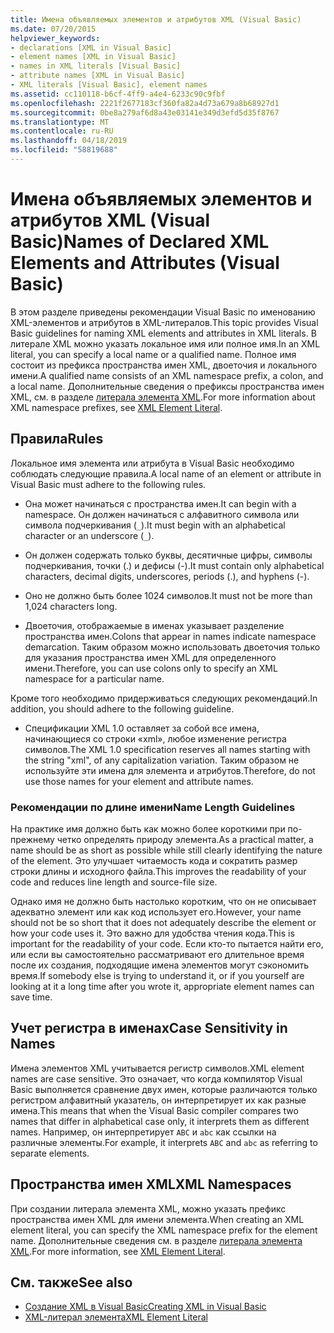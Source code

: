 ```yaml
---
title: Имена объявляемых элементов и атрибутов XML (Visual Basic)
ms.date: 07/20/2015
helpviewer_keywords:
- declarations [XML in Visual Basic]
- element names [XML in Visual Basic]
- names in XML literals [Visual Basic]
- attribute names [XML in Visual Basic]
- XML literals [Visual Basic], element names
ms.assetid: cc110118-b6cf-4ff9-a4e4-6233c90c9fbf
ms.openlocfilehash: 2221f2677183cf360fa82a4d73a679a8b68927d1
ms.sourcegitcommit: 0be8a279af6d8a43e03141e349d3efd5d35f8767
ms.translationtype: MT
ms.contentlocale: ru-RU
ms.lasthandoff: 04/18/2019
ms.locfileid: "58819688"
---
```

# <a name="names-of-declared-xml-elements-and-attributes-visual-basic"></a><span data-ttu-id="5024a-102">Имена объявляемых элементов и атрибутов XML (Visual Basic)</span><span class="sxs-lookup"><span data-stu-id="5024a-102">Names of Declared XML Elements and Attributes (Visual Basic)</span></span>
<span data-ttu-id="5024a-103">В этом разделе приведены рекомендации Visual Basic по именованию XML-элементов и атрибутов в XML-литералов.</span><span class="sxs-lookup"><span data-stu-id="5024a-103">This topic provides Visual Basic guidelines for naming XML elements and attributes in XML literals.</span></span>  <span data-ttu-id="5024a-104">В литерале XML можно указать локальное имя или полное имя.</span><span class="sxs-lookup"><span data-stu-id="5024a-104">In an XML literal, you can specify a local name or a qualified name.</span></span> <span data-ttu-id="5024a-105">Полное имя состоит из префикса пространства имен XML, двоеточия и локального имени.</span><span class="sxs-lookup"><span data-stu-id="5024a-105">A qualified name consists of an XML namespace prefix, a colon, and a local name.</span></span> <span data-ttu-id="5024a-106">Дополнительные сведения о префиксы пространства имен XML, см. в разделе [литерала элемента XML](../../../../visual-basic/language-reference/xml-literals/xml-element-literal.md).</span><span class="sxs-lookup"><span data-stu-id="5024a-106">For more information about XML namespace prefixes, see [XML Element Literal](../../../../visual-basic/language-reference/xml-literals/xml-element-literal.md).</span></span>  
  
## <a name="rules"></a><span data-ttu-id="5024a-107">Правила</span><span class="sxs-lookup"><span data-stu-id="5024a-107">Rules</span></span>  
 <span data-ttu-id="5024a-108">Локальное имя элемента или атрибута в Visual Basic необходимо соблюдать следующие правила.</span><span class="sxs-lookup"><span data-stu-id="5024a-108">A local name of an element or attribute in Visual Basic must adhere to the following rules.</span></span>  
  
-   <span data-ttu-id="5024a-109">Она может начинаться с пространства имен.</span><span class="sxs-lookup"><span data-stu-id="5024a-109">It can begin with a namespace.</span></span> <span data-ttu-id="5024a-110">Он должен начинаться с алфавитного символа или символа подчеркивания (`_`).</span><span class="sxs-lookup"><span data-stu-id="5024a-110">It must begin with an alphabetical character or an underscore (`_`).</span></span>  
  
-   <span data-ttu-id="5024a-111">Он должен содержать только буквы, десятичные цифры, символы подчеркивания, точки (.) и дефисы (-).</span><span class="sxs-lookup"><span data-stu-id="5024a-111">It must contain only alphabetical characters, decimal digits, underscores, periods (.), and hyphens (-).</span></span>  
  
-   <span data-ttu-id="5024a-112">Оно не должно быть более 1024 символов.</span><span class="sxs-lookup"><span data-stu-id="5024a-112">It must not be more than 1,024 characters long.</span></span>  
  
-   <span data-ttu-id="5024a-113">Двоеточия, отображаемые в именах указывает разделение пространства имен.</span><span class="sxs-lookup"><span data-stu-id="5024a-113">Colons that appear in names indicate namespace demarcation.</span></span> <span data-ttu-id="5024a-114">Таким образом можно использовать двоеточия только для указания пространства имен XML для определенного имени.</span><span class="sxs-lookup"><span data-stu-id="5024a-114">Therefore, you can use colons only to specify an XML namespace for a particular name.</span></span>  
  
 <span data-ttu-id="5024a-115">Кроме того необходимо придерживаться следующих рекомендаций.</span><span class="sxs-lookup"><span data-stu-id="5024a-115">In addition, you should adhere to the following guideline.</span></span>  
  
-   <span data-ttu-id="5024a-116">Спецификации XML 1.0 оставляет за собой все имена, начинающиеся со строки «xml», любое изменение регистра символов.</span><span class="sxs-lookup"><span data-stu-id="5024a-116">The XML 1.0 specification reserves all names starting with the string "xml", of any capitalization variation.</span></span> <span data-ttu-id="5024a-117">Таким образом не используйте эти имена для элемента и атрибутов.</span><span class="sxs-lookup"><span data-stu-id="5024a-117">Therefore, do not use those names for your element and attribute names.</span></span>  
  
### <a name="name-length-guidelines"></a><span data-ttu-id="5024a-118">Рекомендации по длине имени</span><span class="sxs-lookup"><span data-stu-id="5024a-118">Name Length Guidelines</span></span>  
 <span data-ttu-id="5024a-119">На практике имя должно быть как можно более короткими при по-прежнему четко определять природу элемента.</span><span class="sxs-lookup"><span data-stu-id="5024a-119">As a practical matter, a name should be as short as possible while still clearly identifying the nature of the element.</span></span> <span data-ttu-id="5024a-120">Это улучшает читаемость кода и сократить размер строки длины и исходного файла.</span><span class="sxs-lookup"><span data-stu-id="5024a-120">This improves the readability of your code and reduces line length and source-file size.</span></span>  
  
 <span data-ttu-id="5024a-121">Однако имя не должно быть настолько коротким, что он не описывает адекватно элемент или как код использует его.</span><span class="sxs-lookup"><span data-stu-id="5024a-121">However, your name should not be so short that it does not adequately describe the element or how your code uses it.</span></span> <span data-ttu-id="5024a-122">Это важно для удобства чтения кода.</span><span class="sxs-lookup"><span data-stu-id="5024a-122">This is important for the readability of your code.</span></span> <span data-ttu-id="5024a-123">Если кто-то пытается найти его, или если вы самостоятельно рассматривают его длительное время после их создания, подходящие имена элементов могут сэкономить время.</span><span class="sxs-lookup"><span data-stu-id="5024a-123">If somebody else is trying to understand it, or if you yourself are looking at it a long time after you wrote it, appropriate element names can save time.</span></span>  
  
## <a name="case-sensitivity-in-names"></a><span data-ttu-id="5024a-124">Учет регистра в именах</span><span class="sxs-lookup"><span data-stu-id="5024a-124">Case Sensitivity in Names</span></span>  
 <span data-ttu-id="5024a-125">Имена элементов XML учитывается регистр символов.</span><span class="sxs-lookup"><span data-stu-id="5024a-125">XML element names are case sensitive.</span></span> <span data-ttu-id="5024a-126">Это означает, что когда компилятор Visual Basic выполняется сравнение двух имен, которые различаются только регистром алфавитный указатель, он интерпретирует их как разные имена.</span><span class="sxs-lookup"><span data-stu-id="5024a-126">This means that when the Visual Basic compiler compares two names that differ in alphabetical case only, it interprets them as different names.</span></span> <span data-ttu-id="5024a-127">Например, он интерпретирует `ABC` и `abc` как ссылки на различные элементы.</span><span class="sxs-lookup"><span data-stu-id="5024a-127">For example, it interprets `ABC` and `abc` as referring to separate elements.</span></span>  
  
## <a name="xml-namespaces"></a><span data-ttu-id="5024a-128">Пространства имен XML</span><span class="sxs-lookup"><span data-stu-id="5024a-128">XML Namespaces</span></span>  
 <span data-ttu-id="5024a-129">При создании литерала элемента XML, можно указать префикс пространства имен XML для имени элемента.</span><span class="sxs-lookup"><span data-stu-id="5024a-129">When creating an XML element literal, you can specify the XML namespace prefix for the element name.</span></span> <span data-ttu-id="5024a-130">Дополнительные сведения см. в разделе [литерала элемента XML](../../../../visual-basic/language-reference/xml-literals/xml-element-literal.md).</span><span class="sxs-lookup"><span data-stu-id="5024a-130">For more information, see [XML Element Literal](../../../../visual-basic/language-reference/xml-literals/xml-element-literal.md).</span></span>  
  
## <a name="see-also"></a><span data-ttu-id="5024a-131">См. также</span><span class="sxs-lookup"><span data-stu-id="5024a-131">See also</span></span>

- [<span data-ttu-id="5024a-132">Создание XML в Visual Basic</span><span class="sxs-lookup"><span data-stu-id="5024a-132">Creating XML in Visual Basic</span></span>](../../../../visual-basic/programming-guide/language-features/xml/creating-xml.md)
- [<span data-ttu-id="5024a-133">XML-литерал элемента</span><span class="sxs-lookup"><span data-stu-id="5024a-133">XML Element Literal</span></span>](../../../../visual-basic/language-reference/xml-literals/xml-element-literal.md)
